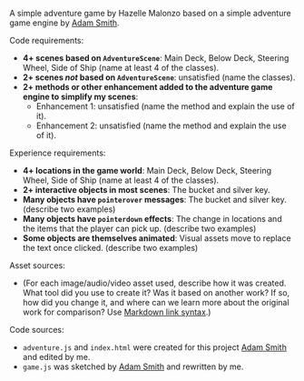 A simple adventure game by Hazelle Malonzo based on a simple adventure game engine by [Adam Smith](https://github.com/rndmcnlly).

Code requirements:
- **4+ scenes based on `AdventureScene`**: Main Deck, Below Deck, Steering Wheel, Side of Ship (name at least 4 of the classes).
- **2+ scenes *not* based on `AdventureScene`**: unsatisfied (name the classes).
- **2+ methods or other enhancement added to the adventure game engine to simplify my scenes**:
    - Enhancement 1: unsatisfied (name the method and explain the use of it).
    - Enhancement 2: unsatisfied (name the method and explain the use of it).

Experience requirements:
- **4+ locations in the game world**: Main Deck, Below Deck, Steering Wheel, Side of Ship (name at least 4 of the classes).
- **2+ interactive objects in most scenes**: The bucket and silver key.  
- **Many objects have `pointerover` messages**: The bucket and silver key. (describe two examples)
- **Many objects have `pointerdown` effects**: The change in locations and the items that the player can pick up. (describe two examples)
- **Some objects are themselves animated**: Visual assets move to replace the text once clicked. (describe two examples)

Asset sources:
- (For each image/audio/video asset used, describe how it was created. What tool did you use to create it? Was it based on another work? If so, how did you change it, and where can we learn more about the original work for comparison? Use [Markdown link syntax](https://docs.github.com/en/get-started/writing-on-github/getting-started-with-writing-and-formatting-on-github/basic-writing-and-formatting-syntax#links).)

Code sources:
- `adventure.js` and `index.html` were created for this project [Adam Smith](https://github.com/rndmcnlly) and edited by me.
- `game.js` was sketched by [Adam Smith](https://github.com/rndmcnlly) and rewritten by me.